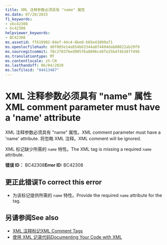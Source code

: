 ```yaml
---
title: XML 注释参数必须具有 "name" 属性
ms.date: 07/20/2015
f1_keywords:
- vbc42308
- bc42308
helpviewer_keywords:
- BC42308
ms.assetid: ff619982-84ef-44c4-8be0-b65e43099af1
ms.openlocfilehash: d6f085e14a854b63344a8f4494dab80822ab29f9
ms.sourcegitcommit: f8c270376ed905f6a8896ce0fe25b4f4b38ff498
ms.translationtype: MT
ms.contentlocale: zh-CN
ms.lasthandoff: 06/04/2020
ms.locfileid: "84413487"
---
```

# <a name="xml-comment-parameter-must-have-a-name-attribute"></a><span data-ttu-id="573a7-102">XML 注释参数必须具有 "name" 属性</span><span class="sxs-lookup"><span data-stu-id="573a7-102">XML comment parameter must have a 'name' attribute</span></span>
<span data-ttu-id="573a7-103">XML 注释参数必须具有 "name" 属性。</span><span class="sxs-lookup"><span data-stu-id="573a7-103">XML comment parameter must have a 'name' attribute.</span></span> <span data-ttu-id="573a7-104">将忽略 XML 注释。</span><span class="sxs-lookup"><span data-stu-id="573a7-104">XML comment will be ignored.</span></span>  
  
 <span data-ttu-id="573a7-105">XML 标记缺少所需的 `name` 特性。</span><span class="sxs-lookup"><span data-stu-id="573a7-105">The XML tag is missing a required `name` attribute.</span></span>  
  
 <span data-ttu-id="573a7-106">**错误 ID：** BC42308</span><span class="sxs-lookup"><span data-stu-id="573a7-106">**Error ID:** BC42308</span></span>  
  
## <a name="to-correct-this-error"></a><span data-ttu-id="573a7-107">更正此错误</span><span class="sxs-lookup"><span data-stu-id="573a7-107">To correct this error</span></span>  
  
- <span data-ttu-id="573a7-108">为该标记提供所需的 `name` 特性。</span><span class="sxs-lookup"><span data-stu-id="573a7-108">Provide the required `name` attribute for the tag.</span></span>  
  
## <a name="see-also"></a><span data-ttu-id="573a7-109">另请参阅</span><span class="sxs-lookup"><span data-stu-id="573a7-109">See also</span></span>

- [<span data-ttu-id="573a7-110">XML 注释标记</span><span class="sxs-lookup"><span data-stu-id="573a7-110">XML Comment Tags</span></span>](../language-reference/xmldoc/index.md)
- [<span data-ttu-id="573a7-111">使用 XML 记录代码</span><span class="sxs-lookup"><span data-stu-id="573a7-111">Documenting Your Code with XML</span></span>](../programming-guide/program-structure/documenting-your-code-with-xml.md)
